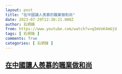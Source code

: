 ```yaml
---
layout: post
title: "在中國讓人羨慕的職業做和尚"
date: 2023-07-29T12:30:21.000Z
author: 石炳鋒
from: https://www.youtube.com/watch?v=qImVoK4mUjU
tags: [ 石炳锋 ]
comments: True
categories: [ 石炳锋 ]
---
```

<!--1690633821000-->
[在中國讓人羨慕的職業做和尚](https://www.youtube.com/watch?v=qImVoK4mUjU)
------

<div>

</div>
